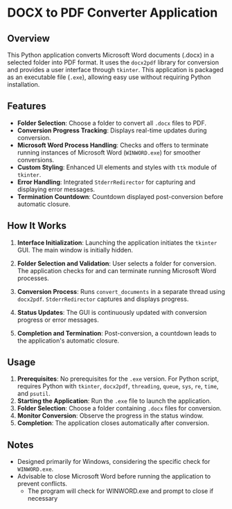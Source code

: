 # DOCX to PDF Converter Application

## Overview

This Python application converts Microsoft Word documents (.docx) in a selected folder into PDF format. It uses the `docx2pdf` library for conversion and provides a user interface through `tkinter`. This application is packaged as an executable file (`.exe`), allowing easy use without requiring Python installation.

## Features

- **Folder Selection**: Choose a folder to convert all `.docx` files to PDF.
- **Conversion Progress Tracking**: Displays real-time updates during conversion.
- **Microsoft Word Process Handling**: Checks and offers to terminate running instances of Microsoft Word (`WINWORD.exe`) for smoother conversions.
- **Custom Styling**: Enhanced UI elements and styles with `ttk` module of `tkinter`.
- **Error Handling**: Integrated `StderrRedirector` for capturing and displaying error messages.
- **Termination Countdown**: Countdown displayed post-conversion before automatic closure.

## How It Works

1. **Interface Initialization**: Launching the application initiates the `tkinter` GUI. The main window is initially hidden.

2. **Folder Selection and Validation**: User selects a folder for conversion. The application checks for and can terminate running Microsoft Word processes.

3. **Conversion Process**: Runs `convert_documents` in a separate thread using `docx2pdf`. `StderrRedirector` captures and displays progress.

4. **Status Updates**: The GUI is continuously updated with conversion progress or error messages.

5. **Completion and Termination**: Post-conversion, a countdown leads to the application's automatic closure.

## Usage

1. **Prerequisites**: No prerequisites for the `.exe` version. For Python script, requires Python with `tkinter`, `docx2pdf`, `threading`, `queue`, `sys`, `re`, `time`, and `psutil`.
2. **Starting the Application**: Run the `.exe` file to launch the application.
3. **Folder Selection**: Choose a folder containing `.docx` files for conversion.
4. **Monitor Conversion**: Observe the progress in the status window.
5. **Completion**: The application closes automatically after conversion.

## Notes

- Designed primarily for Windows, considering the specific check for `WINWORD.exe`.
- Advisable to close Microsoft Word before running the application to prevent conflicts.
    - The program will check for WINWORD.exe and prompt to close if necessary

